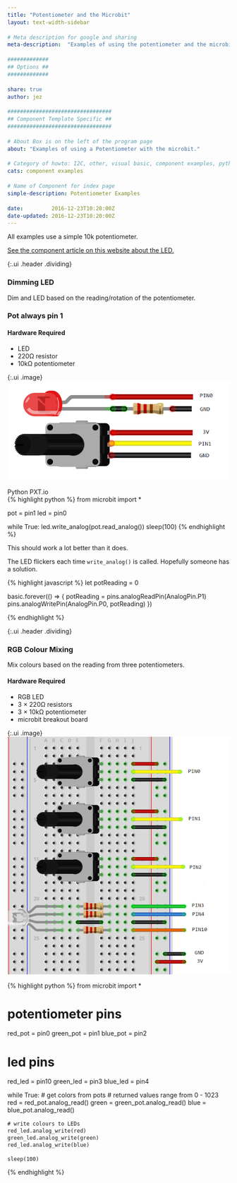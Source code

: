 ```yaml
---
title: "Potentiometer and the Microbit"
layout: text-width-sidebar

# Meta description for google and sharing
meta-description:  "Examples of using the potentiometer and the microbit."

#############
## Options ##
#############

share: true
author: jez

#################################
## Component Template Specific ##
#################################

# About Box is on the left of the program page
about: "Examples of using a Potentiometer with the microbit."

# Category of howto: I2C, other, visual basic, component examples, python, data logging
cats: component examples

# Name of Component for index page
simple-description: Potentiometer Examples

date:         2016-12-23T10:20:00Z
date-updated: 2016-12-23T10:20:00Z
---
```


All examples use a simple 10k potentiometer.

[See the component article on this website about the LED.](/components/potentiometer)

{:.ui .header .dividing}
### Dimming LED
Dim and LED based on the reading/rotation of the potentiometer.
### Pot always pin 1

#### Hardware Required
* LED
* 220Ω resistor
* 10kΩ potentiometer

{:.ui .image}
![diagram for blinking LED](images/potentiometer-example-microbit-diagram.png)

<div class="ui top attached tabular menu">
<a class="item active" data-tab="first">Python</a>
<a class="item" data-tab="second">PXT.io</a>
</div>
<div class="ui bottom attached tab segment active" data-tab="first" markdown="1">
{% highlight python %}
from microbit import *

pot = pin1
led = pin0

while True:
    led.write_analog(pot.read_analog())
    sleep(100)
{% endhighlight %}

This should work a lot better than it does.

The LED flickers each time `write_analog()` is called. Hopefully someone has a solution.

</div>
<div class="ui bottom attached tab segment" data-tab="second" markdown="1">

{% highlight javascript %}
let potReading = 0

basic.forever(() => {
    potReading = pins.analogReadPin(AnalogPin.P1)
    pins.analogWritePin(AnalogPin.P0, potReading)
})

{% endhighlight %}

</div>



{:.ui .header .dividing}
### RGB Colour Mixing
Mix colours based on the reading from three potentiometers.

#### Hardware Required
* RGB LED
* 3 &times; 220Ω resistors
* 3 &times; 10kΩ potentiometer
* microbit breakout board

{:.ui .image}
![colour mixing diagram circuit](images/potentiometer-example-microbit-colour-mixing.png)

{% highlight python %}
from microbit import *

# potentiometer pins
red_pot = pin0
green_pot = pin1
blue_pot = pin2

# led pins
red_led = pin10
green_led = pin3
blue_led = pin4

while True:
    # get colors from pots
    # returned values range from 0 - 1023
    red = red_pot.analog_read()
    green = green_pot.analog_read()
    blue = blue_pot.analog_read()

    # write colours to LEDs
    red_led.analog_write(red)
    green_led.analog_write(green)
    red_led.analog_write(blue)

    sleep(100)
{% endhighlight %}
